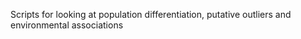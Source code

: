 Scripts for looking at population differentiation, putative outliers and environmental associations
